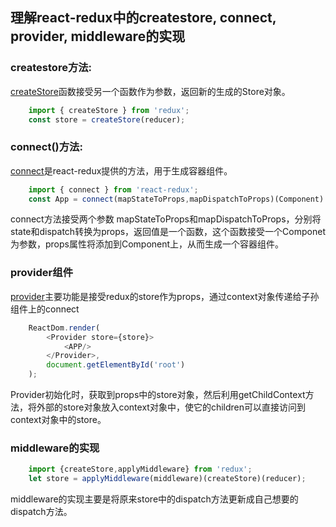 ## 理解react-redux中的createstore, connect, provider, middleware的实现

### createstore方法:

[createStore](https://github.com/LPink777/Deep-understanding-of-react-redux/blob/master/createStore.js?1526914025679)函数接受另一个函数作为参数，返回新的生成的Store对象。

```javascript
    import { createStore } from 'redux';
    const store = createStore(reducer);
```

### connect()方法:

[connect](https://github.com/LPink777/Deep-understanding-of-react-redux/blob/master/connect.js?1526569104077)是react-redux提供的方法，用于生成容器组件。

```javascript
    import { connect } from 'react-redux';
    const App = connect(mapStateToProps,mapDispatchToProps)(Component)
```
connect方法接受两个参数 mapStateToProps和mapDispatchToProps，分别将state和dispatch转换为props，返回值是一个函数，这个函数接受一个Componet为参数，props属性将添加到Component上，从而生成一个容器组件。

### provider组件

[provider](https://github.com/LPink777/Deep-understanding-of-react-redux/blob/master/provider.js?1526912593157)主要功能是接受redux的store作为props，通过context对象传递给子孙组件上的connect

```javascript
    ReactDom.render(
        <Provider store={store}>
            <APP/>
        </Provider>,
        document.getElementById('root')
    );
```
Provider初始化时，获取到props中的store对象，然后利用getChildContext方法，将外部的store对象放入context对象中，使它的children可以直接访问到context对象中的store。

### middleware的实现

```javascript
    import {createStore,applyMiddleware} from 'redux';
    let store = applyMiddleware(middleware)(createStore)(reducer);
```

middleware的实现主要是将原来store中的dispatch方法更新成自己想要的dispatch方法。